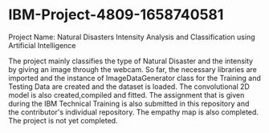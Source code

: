 # IBM-Project-4809-1658740581
Project Name: Natural Disasters Intensity Analysis and Classification using Artificial Intelligence

The project mainly classifies the type of Natural Disaster and the intensity by giving an image through the webcam. So far, the necessary libraries are imported and the instance of ImageDataGenerator class for the Training and Testing Data are created and the dataset is loaded. The convolutional 2D model is also created,compiled and fitted. The assignment that is given during the IBM Technical Training is also submitted in this repository and the contributor's individual repository. The empathy map is also completed. The project is not yet completed.
